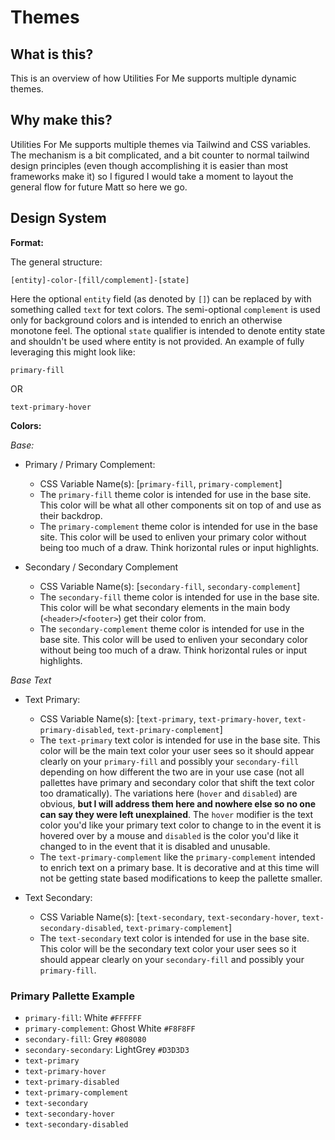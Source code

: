 # Themes

## What is this?

This is an overview of how Utilities For Me supports multiple dynamic themes.

## Why make this?

Utilities For Me supports multiple themes via Tailwind and CSS variables. The mechanism is a bit complicated, and a bit counter to normal tailwind design principles (even though accomplishing it is easier than most frameworks make it) so I figured I would take a moment to layout the general flow for future Matt so here we go.

## Design System

**Format:**

The general structure:

`[entity]-color-[fill/complement]-[state]`

Here the optional `entity` field (as denoted by `[]`) can be replaced by with something called `text` for text colors. The semi-optional `complement` is used only for background colors and is intended to enrich an otherwise monotone feel. The optional `state` qualifier is intended to denote entity state and shouldn't be used where entity is not provided. An example of fully leveraging this might look like:

`primary-fill`

OR

`text-primary-hover`

**Colors:**

*Base:*

- Primary / Primary Complement:
    - CSS Variable Name(s): [`primary-fill`, `primary-complement`]
    - The `primary-fill` theme color is intended for use in the base site. This color will be what all other components sit on top of and use as their backdrop.  
    - The `primary-complement` theme color is intended for use in the base site. This color will be used to enliven your primary color without being too much of a draw. Think horizontal rules or input highlights.

- Secondary / Secondary Complement 
    - CSS Variable Name(s): [`secondary-fill`, `secondary-complement`]
    - The `secondary-fill` theme color is intended for use in the base site. This color will be what secondary elements in the main body (`<header>`/`<footer>`) get their color from.
    - The `secondary-complement` theme color is intended for use in the base site. This color will be used to enliven your secondary color without being too much of a draw. Think horizontal rules or input highlights.

*Base Text*

- Text Primary:
    - CSS Variable Name(s): [`text-primary`, `text-primary-hover`, `text-primary-disabled`, `text-primary-complement`]
    - The `text-primary` text color is intended for use in the base site. This color will be the main text color your user sees so it should appear clearly on your `primary-fill` and possibly your `secondary-fill` depending on how different the two are in your use case (not all pallettes have primary and secondary color that shift the text color too dramatically). The variations here (`hover` and `disabled`) are obvious, **but I will address them here and nowhere else so no one can say they were left unexplained**. The `hover` modifier is the text color you'd like your primary text color to change to in the event it is hovered over by a mouse and `disabled` is the color you'd like it changed to in the event that it is disabled and unusable.
    - The `text-primary-complement` like the `primary-complement` intended to enrich text on a primary base. It is decorative and at this time will not be getting state based modifications to keep the pallette smaller.

- Text Secondary:
    - CSS Variable Name(s): [`text-secondary`, `text-secondary-hover`, `text-secondary-disabled`, `text-primary-complement`]
    - The `text-secondary` text color is intended for use in the base site. This color will be the secondary text color your user sees so it should appear clearly on your `secondary-fill` and possibly your `primary-fill`.

### Primary Pallette Example

- `primary-fill`: White `#FFFFFF`
- `primary-complement`: Ghost White `#F8F8FF`
- `secondary-fill`: Grey `#808080`
- `secondary-secondary`: LightGrey `#D3D3D3`
- `text-primary`
- `text-primary-hover`
- `text-primary-disabled`
- `text-primary-complement`
- `text-secondary`
- `text-secondary-hover`
- `text-secondary-disabled`